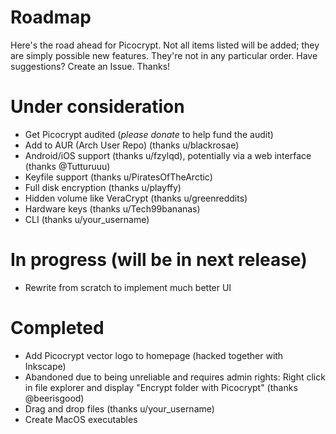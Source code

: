 # Roadmap
Here's the road ahead for Picocrypt. Not all items listed will be added; they are simply possible new features. They're not in any particular order. Have suggestions? Create an Issue. Thanks!

# Under consideration
<ul>
	<li>Get Picocrypt audited (<i>please donate</i> to help fund the audit)</li>
	<li>Add to AUR (Arch User Repo) (thanks u/blackrosae)</li>
	<li>Android/iOS support (thanks u/fzylqd), potentially via a web interface (thanks @Tutturuuu)</li>
	<li>Keyfile support (thanks u/PiratesOfTheArctic)</li>
	<li>Full disk encryption (thanks u/playffy)</li>
	<li>Hidden volume like VeraCrypt (thanks u/greenreddits)</li>
	<li>Hardware keys (thanks u/Tech99bananas)</li>
	<li>CLI (thanks u/your_username)</li>
</ul>

# In progress (will be in next release)
<ul>
	<li>Rewrite from scratch to implement much better UI</li>
</ul>

# Completed
<ul>
	<li>Add Picocrypt vector logo to homepage (hacked together with Inkscape)</li>
	<li>Abandoned due to being unreliable and requires admin rights: Right click in file explorer and display "Encrypt folder with Picocrypt" (thanks @beerisgood)</li>
	<li>Drag and drop files (thanks u/your_username)</li>
	<li>Create MacOS executables</li>
</ul>
